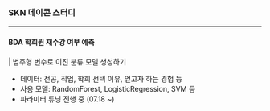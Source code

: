 ### SKN 데이콘 스터디
---
#### BDA 학회원 재수강 여부 예측
| 범주형 변수로 이진 분류 모델 생성하기
- 데이터: 전공, 직업, 학회 선택 이유, 얻고자 하는 경험 등
- 사용 모델: RandomForest, LogisticRegression, SVM 등
- 파라미터 튜닝 진행 중 (07.18 ~)
